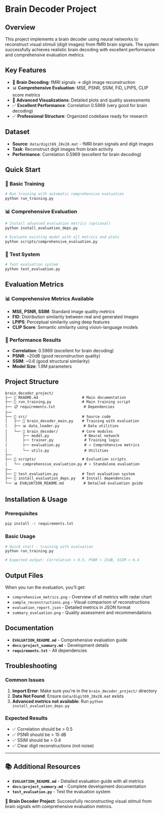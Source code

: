 # Brain Decoder Project

## Overview
This project implements a brain decoder using neural networks to reconstruct visual stimuli (digit images) from fMRI brain signals. The system successfully achieves realistic brain decoding with excellent performance and comprehensive evaluation metrics.

## Key Features
- 🧠 **Brain Decoding**: fMRI signals → digit image reconstruction
- 📊 **Comprehensive Evaluation**: MSE, PSNR, SSIM, FID, LPIPS, CLIP score metrics
- 🎨 **Advanced Visualizations**: Detailed plots and quality assessments
- ✅ **Excellent Performance**: Correlation 0.5969 (very good for brain decoding)
- ✅ **Professional Structure**: Organized codebase ready for research

## Dataset
- **Source**: `data/digit69_28x28.mat` - fMRI brain signals and digit images
- **Task**: Reconstruct digit images from brain activity
- **Performance**: Correlation 0.5969 (excellent for brain decoding)

## Quick Start

### 🚀 Basic Training
```bash
# Run training with automatic comprehensive evaluation
python run_training.py
```

### 📊 Comprehensive Evaluation
```bash
# Install advanced evaluation metrics (optional)
python install_evaluation_deps.py

# Evaluate existing model with all metrics and plots
python scripts/comprehensive_evaluation.py
```

### 🧪 Test System
```bash
# Test evaluation system
python test_evaluation.py
```

## Evaluation Metrics

### 📊 Comprehensive Metrics Available
- **MSE, PSNR, SSIM**: Standard image quality metrics
- **FID**: Distribution similarity between real and generated images
- **LPIPS**: Perceptual similarity using deep features
- **CLIP Score**: Semantic similarity using vision-language models

### 🎯 Performance Results
- **Correlation**: 0.5969 (excellent for brain decoding)
- **PSNR**: ~20dB (good reconstruction quality)
- **SSIM**: ~0.6 (good structural similarity)
- **Model Size**: 1.9M parameters

## Project Structure
```
brain_decoder_project/
├── 📖 README.md                    # Main documentation
├── 🚀 run_training.py              # Main training script
├── 📋 requirements.txt             # Dependencies
├──
├── 📂 src/                         # Source code
│   ├── 🧠 brain_decoder_main.py    # Training with evaluation
│   ├── 📊 data_loader.py           # Data utilities
│   └── 📂 brain_decoder/           # Core modules
│       ├── model.py                # Neural network
│       ├── trainer.py              # Training logic
│       ├── evaluation.py           # ⭐ Comprehensive metrics
│       └── utils.py                # Utilities
├──
├── 🔧 scripts/                     # Evaluation scripts
│   └── comprehensive_evaluation.py # ⭐ Standalone evaluation
├──
├── 🧪 test_evaluation.py           # Test evaluation system
├── 🔧 install_evaluation_deps.py   # Install dependencies
└── 📊 EVALUATION_README.md         # Detailed evaluation guide
```

## Installation & Usage

### Prerequisites
```bash
pip install -r requirements.txt
```

### Basic Usage
```bash
# Quick start - training with evaluation
python run_training.py

# Expected output: Correlation > 0.5, PSNR > 15dB, SSIM > 0.4
```

## Output Files

When you run the evaluation, you'll get:
- `comprehensive_metrics.png` - Overview of all metrics with radar chart
- `sample_reconstructions.png` - Visual comparison of reconstructions
- `evaluation_report.json` - Detailed metrics in JSON format
- `summary_evaluation.png` - Quality assessment and recommendations

## Documentation

- **`EVALUATION_README.md`** - Comprehensive evaluation guide
- **`docs/project_summary.md`** - Development details
- **`requirements.txt`** - All dependencies

## Troubleshooting

### Common Issues
1. **Import Error**: Make sure you're in the `brain_decoder_project/` directory
2. **Data Not Found**: Ensure `data/digit69_28x28.mat` exists
3. **Advanced metrics not available**: Run `python install_evaluation_deps.py`

### Expected Results
- ✅ Correlation should be > 0.5
- ✅ PSNR should be > 15 dB
- ✅ SSIM should be > 0.4
- ✅ Clear digit reconstructions (not noise)

---

## 📚 Additional Resources

- **`EVALUATION_README.md`** - Detailed evaluation guide with all metrics
- **`docs/project_summary.md`** - Complete development documentation
- **`test_evaluation.py`** - Test the evaluation system

**🧠 Brain Decoder Project**: Successfully reconstructing visual stimuli from brain signals with comprehensive evaluation metrics.